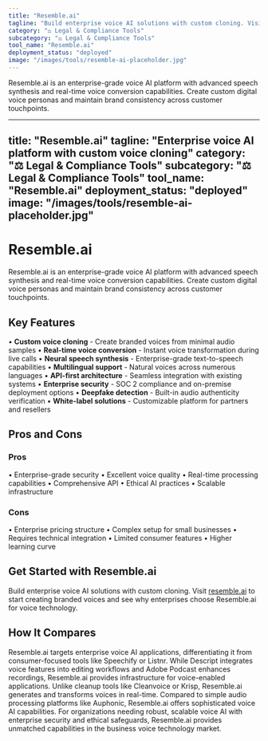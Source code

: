 ```yaml
---
title: "Resemble.ai"
tagline: "Build enterprise voice AI solutions with custom cloning. Visit [resemble.ai](https://www.resemble.ai) to start creating branded voices and see why ent..."
category: "⚖️ Legal & Compliance Tools"
subcategory: "⚖️ Legal & Compliance Tools"
tool_name: "Resemble.ai"
deployment_status: "deployed"
image: "/images/tools/resemble-ai-placeholder.jpg"
---
```

Resemble.ai is an enterprise-grade voice AI platform with advanced speech synthesis and real-time voice conversion capabilities. Create custom digital voice personas and maintain brand consistency across customer touchpoints.

---
title: "Resemble.ai"
tagline: "Enterprise voice AI platform with custom voice cloning"
category: "⚖️ Legal & Compliance Tools"
subcategory: "⚖️ Legal & Compliance Tools"
tool_name: "Resemble.ai"
deployment_status: "deployed"
image: "/images/tools/resemble-ai-placeholder.jpg"
---

# Resemble.ai

Resemble.ai is an enterprise-grade voice AI platform with advanced speech synthesis and real-time voice conversion capabilities. Create custom digital voice personas and maintain brand consistency across customer touchpoints.

## Key Features

• **Custom voice cloning** - Create branded voices from minimal audio samples
• **Real-time voice conversion** - Instant voice transformation during live calls
• **Neural speech synthesis** - Enterprise-grade text-to-speech capabilities
• **Multilingual support** - Natural voices across numerous languages
• **API-first architecture** - Seamless integration with existing systems
• **Enterprise security** - SOC 2 compliance and on-premise deployment options
• **Deepfake detection** - Built-in audio authenticity verification
• **White-label solutions** - Customizable platform for partners and resellers

## Pros and Cons

### Pros
• Enterprise-grade security
• Excellent voice quality
• Real-time processing capabilities
• Comprehensive API
• Ethical AI practices
• Scalable infrastructure

### Cons
• Enterprise pricing structure
• Complex setup for small businesses
• Requires technical integration
• Limited consumer features
• Higher learning curve

## Get Started with Resemble.ai

Build enterprise voice AI solutions with custom cloning. Visit [resemble.ai](https://www.resemble.ai) to start creating branded voices and see why enterprises choose Resemble.ai for voice technology.

## How It Compares

Resemble.ai targets enterprise voice AI applications, differentiating it from consumer-focused tools like Speechify or Listnr. While Descript integrates voice features into editing workflows and Adobe Podcast enhances recordings, Resemble.ai provides infrastructure for voice-enabled applications. Unlike cleanup tools like Cleanvoice or Krisp, Resemble.ai generates and transforms voices in real-time. Compared to simple audio processing platforms like Auphonic, Resemble.ai offers sophisticated voice AI capabilities. For organizations needing robust, scalable voice AI with enterprise security and ethical safeguards, Resemble.ai provides unmatched capabilities in the business voice technology market.